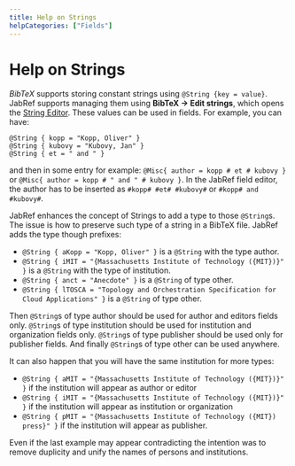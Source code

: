 ```yaml
---
title: Help on Strings
helpCategories: ["Fields"]
---
```


# Help on Strings

*BibTeX* supports storing constant strings using `@String {key = value}`. JabRef supports managing them using **BibTeX -&gt; Edit strings**, which opens the [String Editor](StringEditorHelp). These values can be used in fields. For example, you can have:

    @String { kopp = "Kopp, Oliver" }
    @String { kubovy = "Kubovy, Jan" }
    @String { et = " and " }

and then in some entry for example: `@Misc{ author = kopp # et # kubovy }` or `@Misc{ author = kopp # " and " # kubovy }`. In the JabRef field editor, the author has to be inserted as `#kopp# #et# #kubovy#` or `#kopp# and #kubovy#`.

JabRef enhances the concept of Strings to add a type to those `@String`s. The issue is how to preserve such type of a string in a BibTeX file. JabRef adds the type though prefixes:

-   `@String { aKopp = "Kopp, Oliver" }` is a `@String` with the type author.
-   `@String { iMIT = "{Massachusetts Institute of Technology ({MIT})}" }` is a `@String` with the type of institution.
-   `@String { anct = "Anecdote" }` is a `@String` of type other.
-   `@String { lTOSCA = "Topology and Orchestration Specification for Cloud Applications" }` is a `@String` of type other.

Then `@String`s of type author should be used for author and editors fields only. `@String`s of type institution should be used for institution and organization fields only. `@String`s of type publisher should be used only for publisher fields. And finally `@String`s of type other can be used anywhere.

It can also happen that you will have the same institution for more types:

-   `@String { aMIT = "{Massachusetts Institute of Technology ({MIT})}" }` if the institution will appear as author or editor
-   `@String { iMIT = "{Massachusetts Institute of Technology ({MIT})}" }` if the institution will appear as institution or organization
-   `@String { pMIT = "{Massachusetts Institute of Technology ({MIT}) press}" }` if the institution will appear as publisher.

Even if the last example may appear contradicting the intention was to remove duplicity and unify the names of persons and institutions.
